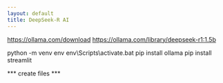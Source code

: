 ```yaml
---
layout: default
title: DeepSeek-R AI
---
```


https://ollama.com/download
https://ollama.com/library/deepseek-r1:1.5b

python -m venv env
env\Scripts\activate.bat
pip install ollama
pip install streamlit

*** create files ***